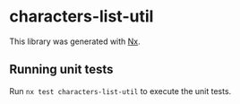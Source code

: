 # characters-list-util

This library was generated with [Nx](https://nx.dev).

## Running unit tests

Run `nx test characters-list-util` to execute the unit tests.
